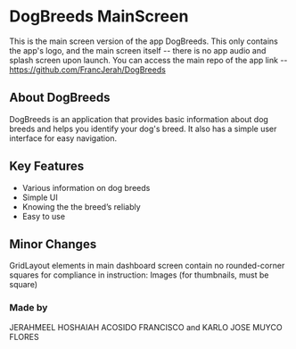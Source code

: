 # DogBreeds MainScreen
This is the main screen version of the app DogBreeds. This only contains the app's logo, and the main screen itself -- there is no app audio and splash screen upon launch.
You can access the main repo of the app link -- https://github.com/FrancJerah/DogBreeds

## About DogBreeds
DogBreeds is an application that provides basic information about dog breeds and helps you identify your dog's breed. It also has a simple user interface for easy navigation.

## Key Features
* Various information on dog breeds    
* Simple UI
* Knowing the the breed’s reliably
* Easy to use

## Minor Changes
GridLayout elements in main dashboard screen contain no rounded-corner squares for compliance in instruction: Images (for thumbnails, must be square)

### Made by
JERAHMEEL HOSHAIAH ACOSIDO FRANCISCO and KARLO JOSE MUYCO FLORES
